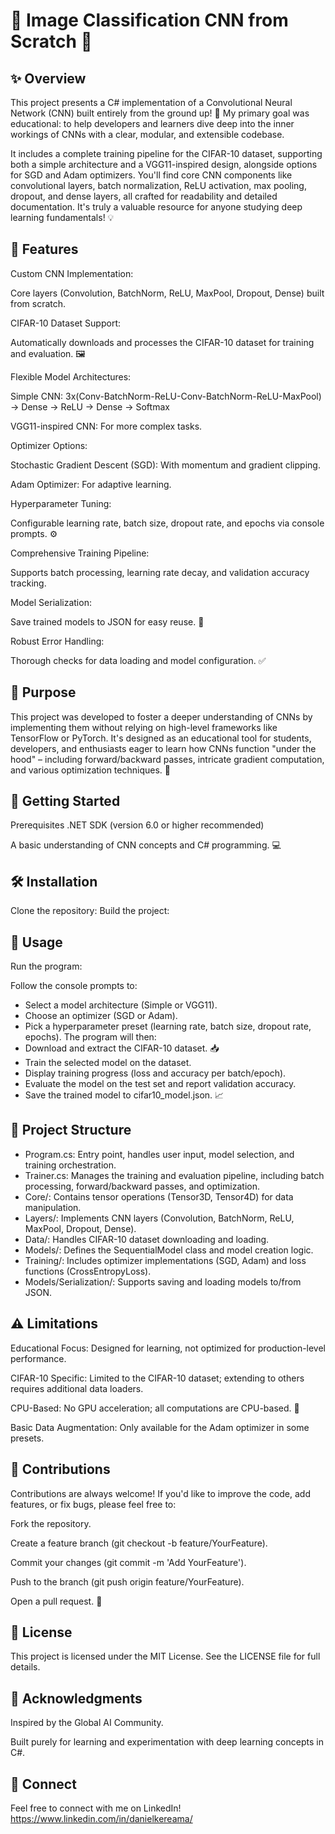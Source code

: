 # 🚀 Image Classification CNN from Scratch 🚀
## ✨ Overview
This project presents a C# implementation of a Convolutional Neural Network (CNN) built entirely from the ground up! 🤯 My primary goal was educational: to help developers and learners dive deep into the inner workings of CNNs with a clear, modular, and extensible codebase.

It includes a complete training pipeline for the CIFAR-10 dataset, supporting both a simple architecture and a VGG11-inspired design, alongside options for SGD and Adam optimizers. You'll find core CNN components like convolutional layers, batch normalization, ReLU activation, max pooling, dropout, and dense layers, all crafted for readability and detailed documentation. It's truly a valuable resource for anyone studying deep learning fundamentals! 💡

## 🌟 Features
Custom CNN Implementation:

Core layers (Convolution, BatchNorm, ReLU, MaxPool, Dropout, Dense) built from scratch.

CIFAR-10 Dataset Support:

Automatically downloads and processes the CIFAR-10 dataset for training and evaluation. 🖼️

Flexible Model Architectures:

Simple CNN: 3x(Conv-BatchNorm-ReLU-Conv-BatchNorm-ReLU-MaxPool) → Dense → ReLU → Dense → Softmax

VGG11-inspired CNN: For more complex tasks.

Optimizer Options:

Stochastic Gradient Descent (SGD): With momentum and gradient clipping.

Adam Optimizer: For adaptive learning.

Hyperparameter Tuning:

Configurable learning rate, batch size, dropout rate, and epochs via console prompts. ⚙️

Comprehensive Training Pipeline:

Supports batch processing, learning rate decay, and validation accuracy tracking.

Model Serialization:

Save trained models to JSON for easy reuse. 💾

Robust Error Handling:

Thorough checks for data loading and model configuration. ✅

## 🎯 Purpose
This project was developed to foster a deeper understanding of CNNs by implementing them without relying on high-level frameworks like TensorFlow or PyTorch. It's designed as an educational tool for students, developers, and enthusiasts eager to learn how CNNs function "under the hood" – including forward/backward passes, intricate gradient computation, and various optimization techniques. 🧠

## 🚀 Getting Started
Prerequisites
.NET SDK (version 6.0 or higher recommended)

A basic understanding of CNN concepts and C# programming. 💻

## 🛠️ Installation
Clone the repository:
Build the project:

## 🏃 Usage
Run the program:

Follow the console prompts to:
- Select a model architecture (Simple or VGG11).
- Choose an optimizer (SGD or Adam).
- Pick a hyperparameter preset (learning rate, batch size, dropout rate, epochs).
The program will then:
- Download and extract the CIFAR-10 dataset. 📥
- Train the selected model on the dataset.
- Display training progress (loss and accuracy per batch/epoch).
- Evaluate the model on the test set and report validation accuracy.
- Save the trained model to cifar10_model.json. 📈

## 📂 Project Structure
- Program.cs: Entry point, handles user input, model selection, and training orchestration.
- Trainer.cs: Manages the training and evaluation pipeline, including batch processing, forward/backward passes, and optimization.
- Core/: Contains tensor operations (Tensor3D, Tensor4D) for data manipulation.
- Layers/: Implements CNN layers (Convolution, BatchNorm, ReLU, MaxPool, Dropout, Dense).
- Data/: Handles CIFAR-10 dataset downloading and loading.
- Models/: Defines the SequentialModel class and model creation logic.
- Training/: Includes optimizer implementations (SGD, Adam) and loss functions (CrossEntropyLoss).
- Models/Serialization/: Supports saving and loading models to/from JSON.

## ⚠️ Limitations
Educational Focus: Designed for learning, not optimized for production-level performance.

CIFAR-10 Specific: Limited to the CIFAR-10 dataset; extending to others requires additional data loaders.

CPU-Based: No GPU acceleration; all computations are CPU-based. 🐢

Basic Data Augmentation: Only available for the Adam optimizer in some presets.

## 👋 Contributions
Contributions are always welcome! If you'd like to improve the code, add features, or fix bugs, please feel free to:

Fork the repository.

Create a feature branch (git checkout -b feature/YourFeature).

Commit your changes (git commit -m 'Add YourFeature').

Push to the branch (git push origin feature/YourFeature).

Open a pull request. 🤝

## 📜 License
This project is licensed under the MIT License. See the LICENSE file for full details.

## 🙏 Acknowledgments
Inspired by the Global AI Community.

Built purely for learning and experimentation with deep learning concepts in C#.

## 🔗 Connect
Feel free to connect with me on LinkedIn!
https://www.linkedin.com/in/danielkereama/
